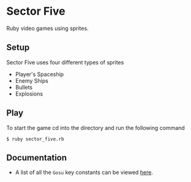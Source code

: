 # Sector Five

Ruby video games using sprites.

## Setup

Sector Five uses four different types of sprites

  * Player's Spaceship
  * Enemy Ships
  * Bullets
  * Explosions

## Play

To start the game cd into the directory and run the following command

`$ ruby sector_five.rb`

## Documentation

  * A list of all the `Gosu` key constants can be viewed <a href="http://www.libgosu.org/rdoc/Gosu.html" target="_BLANK">here</a>.
